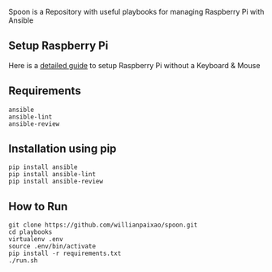 Spoon is a Repository with useful playbooks for managing Raspberry Pi with Ansible

## Setup Raspberry Pi

Here is a [detailed guide](https://sendgrid.com/blog/complete-guide-set-raspberry-pi-without-keyboard-mouse/) to setup Raspberry Pi without a Keyboard & Mouse


## Requirements
```
ansible
ansible-lint
ansible-review
```

## Installation using pip
```
pip install ansible
pip install ansible-lint
pip install ansible-review
```

## How to Run
```
git clone https://github.com/willianpaixao/spoon.git
cd playbooks
virtualenv .env
source .env/bin/activate
pip install -r requirements.txt
./run.sh
```
